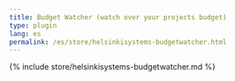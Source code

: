 ```yaml
---
title: Budget Watcher (watch over your projects budget)
type: plugin
lang: es
permalink: /es/store/helsinkisystems-budgetwatcher.html
---
```


{% include store/helsinkisystems-budgetwatcher.md %}
